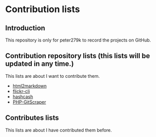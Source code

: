 # Contribution lists
## Introduction
This repository is only for peter279k to record the projects on GitHub.

## Contribution repository lists (this lists will be updated in any time.)
This lists are about I want to contribute them.

- [html2markdown](https://github.com/TheFox/html2markdown)
- [flickr-cli](https://github.com/TheFox/flickr-cli)
- [hashcash](https://github.com/TheFox/hashcash)
- [PHP-GitScraper](https://github.com/delight-im/PHP-GitScraper)

## Contributes lists
This lists are about I have contributed them before.


